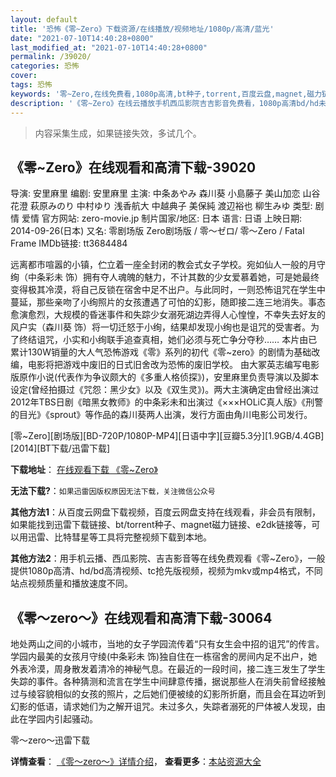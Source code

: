 ```yaml
---
layout: default
title: '恐怖《零~Zero》下载资源/在线播放/视频地址/1080p/高清/蓝光'
date: "2021-07-10T14:40:28+0800"
last_modified_at: "2021-07-10T14:40:28+0800"
permalink: /39020/
categories: 恐怖
cover:
tags: 恐怖
keywords: '零~Zero,在线免费看,1080p高清,bt种子,torrent,百度云盘,magnet,磁力链,迅雷下载资源'
description: '《零~Zero》在线云播放手机西瓜影院吉吉影音免费看，1080p高清bd/hd未删减完整版和tc抢先枪版，mkv/mp4格式，附带bt/torrent种子、magnet/磁力链、百度云盘、网盘资源迅雷下载链接'
---
```


>内容采集生成，如果链接失效，多试几个。


## 《零~Zero》在线观看和高清下载-39020

导演: 安里麻里 编剧: 安里麻里 主演: 中条あやみ 森川葵 小島藤子 美山加恋 山谷花澄 萩原みのり 中村ゆり 浅香航大 中越典子 美保純 渡辺裕也 柳生みゆ 类型: 剧情 爱情 官方网站: zero-movie.jp 制片国家/地区: 日本 语言: 日语 上映日期: 2014-09-26(日本) 又名: 零剧场版 Zero剧场版 / 零～ゼロ/ 零～Zero / Fatal Frame IMDb链接: tt3684484

远离都市喧嚣的小镇，伫立着一座全封闭的教会式女子学校。宛如仙人一般的月守绚（中条彩未 饰）拥有夺人魂魄的魅力，不计其数的少女爱慕着她，可是她最终变得极其冷漠，将自己反锁在宿舍中足不出户。与此同时，一则恐怖诅咒在学生中蔓延，那些亲吻了小绚照片的女孩遭遇了可怕的幻影，随即接二连三地消失。事态愈演愈烈，大规模的昏迷事件和失踪少女溺死湖边弄得人心惶惶，不幸失去好友的风户实（森川葵 饰）将一切迁怒于小绚，结果却发现小绚也是诅咒的受害者。为了终结诅咒，小实和小绚联手追查真相，她们必须与死亡争分夺秒…… 本片由已累计130W销量的大人气恐怖游戏《零》系列的初代《零~zero》的剧情为基础改编，电影将把游戏中废旧的日式旧舍改为恐怖的废旧学校。 由大冢英志编写电影版原作小说(代表作为争议颇大的《多重人格侦探》)，安里麻里负责导演以及脚本设定(曾经拍摄过《咒怨：黑少女》以及《双生灵》)。两大主演确定由曾经出演过2012年TBS日剧《暗黑女教师》的中条彩未和出演过《×××HOLiC真人版》《刑警的目光》《sprout》等作品的森川葵两人出演，发行方面由角川电影公司发行。


[零~Zero][剧场版][BD-720P/1080P-MP4][日语中字][豆瓣5.3分][1.9GB/4.4GB][2014][BT下载/迅雷下载]

**下载地址**： [在线观看下载 《零~Zero》](https://www.btdx8.com/torrent/fatal_frame_zero_2014.html) 


**无法下载?**：`如果迅雷因版权原因无法下载，关注微信公众号 `

**其他方法1**：从百度云网盘下载视频，百度云网盘支持在线观看，非会员有限制，如果能找到迅雷下载链接、bt/torrent种子、magnet磁力链接、e2dk链接等，可以用迅雷、比特彗星等工具将完整视频下载到本地。

**其他方法2**：用手机云播、西瓜影院、吉吉影音等在线免费观看《零~Zero》，一般提供1080p高清、hd/bd高清视频、tc抢先版视频，视频为mkv或mp4格式，不同站点视频质量和播放速度不同。


## 《零～zero～》在线观看和高清下载-30064

地处两山之间的小城市，当地的女子学园流传着“只有女生会中招的诅咒”的传言。学园内最美的女孩月守绫(中条彩未 饰)独自住在一栋宿舍的房间内足不出户，她外表冷漠，周身散发着清冷的神秘气息。在最近的一段时间，接二连三发生了学生失踪的事件。各种猜测和流言在学生中间肆意传播，据说那些人在消失前曾经接触过与绫容貌相似的女孩的照片，之后她们便被绫的幻影所折磨，而且会在耳边听到幻影的低语，请求她们为之解开诅咒。未过多久，失踪者溺死的尸体被人发现，由此在学园内引起骚动。


零～zero～迅雷下载

**详情查看**： [《零～zero～》详情介绍](/movie/30064/)， **查看更多**：[本站资源大全](/movie/t/all/)

